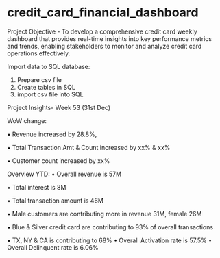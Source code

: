 # credit_card_financial_dashboard
Project Objective - 
To develop a comprehensive credit
card weekly dashboard that
provides real-time insights into key
performance metrics and trends,
enabling stakeholders to monitor
and analyze credit card operations
effectively.

Import data to SQL database:
1. Prepare csv file
2. Create tables in SQL
3. import csv file into SQL

Project Insights- Week 53 (31st Dec)

WoW change:

• Revenue increased by 28.8%,

• Total Transaction Amt & Count increased by xx% & xx%

• Customer count increased by xx%

Overview YTD:
• Overall revenue is 57M

• Total interest is 8M

• Total transaction amount is 46M

• Male customers are contributing more in revenue 31M, female 26M

• Blue & Silver credit card are contributing to 93% of overall
transactions

• TX, NY & CA is contributing to 68%
• Overall Activation rate is 57.5%
• Overall Delinquent rate is 6.06%
